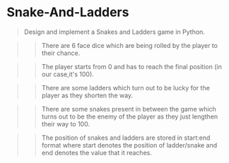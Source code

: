 # Snake-And-Ladders

> Design and implement a Snakes and Ladders game in Python.

>> There are 6 face dice which are being rolled by the player to their chance.

>> The player starts from 0 and has to reach the final position (in our case,it's 100).

>> There are some ladders which turn out to be lucky for the player as they shorten the way.

>> There are some snakes present in between the game which turns out to be the enemy of the player as they just lengthen their way to 100.

>> The position of snakes and ladders are stored in start:end format where start denotes the position of ladder/snake and end denotes the value that it reaches.
